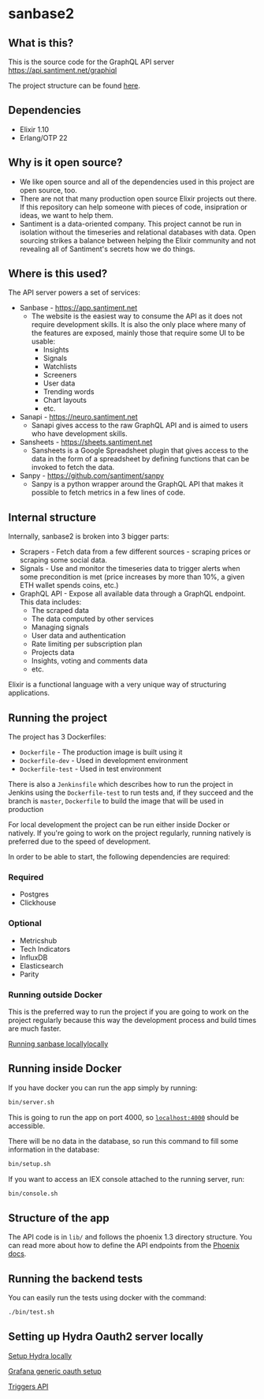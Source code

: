 # sanbase2

## What is this?

This is the source code for the GraphQL API server https://api.santiment.net/graphiql

The project structure can be found [here](docs/project-structure.md).

## Dependencies

- Elixir 1.10
- Erlang/OTP 22

## Why is it open source?

- We like open source and all of the dependencies used in this project are open source, too.
- There are not that many production open source Elixir projects out there. If this repository can help someone with pieces of code, insipration or ideas, we want to help them.
- Santiment is a data-oriented company. This project cannot be run in isolation without the timeseries and relational databases with data. Open sourcing strikes a balance between helping the Elixir community and not revealing all of Santiment's secrets how we do things.

## Where is this used?

The API server powers a set of services:

- Sanbase - https://app.santiment.net
  - The website is the easiest way to consume the API as it does not require
    development skills. It is also the only place where many of the features are
    exposed, mainly those that require some UI to be usable:
    - Insights
    - Signals
    - Watchlists
    - Screeners
    - User data
    - Trending words
    - Chart layouts
    - etc.
- Sanapi - https://neuro.santiment.net
  - Sanapi gives access to the raw GraphQL API and is aimed to users who have
    development skills.
- Sansheets - https://sheets.santiment.net
  - Sansheets is a Google Spreadsheet plugin that gives access to the data in
    the form of a spreadsheet by defining functions that can be invoked to fetch
    the data.
- Sanpy - https://github.com/santiment/sanpy
  - Sanpy is a python wrapper around the GraphQL API that makes it possible to
    fetch metrics in a few lines of code.

## Internal structure

Internally, sanbase2 is broken into 3 bigger parts:

- Scrapers - Fetch data from a few different sources - scraping prices or
  scraping some social data.
- Signals - Use and monitor the timeseries data to trigger alerts when some
  precondition is met (price increases by more than 10%, a given ETH wallet
  spends coins, etc.)
- GraphQL API - Expose all available data through a GraphQL endpoint. This data
  includes:
  - The scraped data
  - The data computed by other services
  - Managing signals
  - User data and authentication
  - Rate limiting per subscription plan
  - Projects data
  - Insights, voting and comments data
  - etc.

Elixir is a functional language with a very unique way of structuring applications.

## Running the project

The project has 3 Dockerfiles:

- `Dockerfile` - The production image is built using it
- `Dockerfile-dev` - Used in development environment
- `Dockerfile-test` - Used in test environment

There is also a `Jenkinsfile` which describes how to run the project in Jenkins
using the `Dockerfile-test` to run tests and, if they succeed and the branch is
`master`, `Dockerfile` to build the image that will be used in production

For local development the project can be run either inside Docker or
natively. If you're going to work on the project regularly, running natively
is preferred due to the speed of development.

In order to be able to start, the following dependencies are required:

### Required

- Postgres
- Clickhouse

### Optional

- Metricshub
- Tech Indicators
- InfluxDB
- Elasticsearch
- Parity

### Running outside Docker

This is the preferred way to run the project if you are going to work on the
project regularly because this way the development process and build times are
much faster.

[Running sanbase locallylocally](docs/sanbase-local-development.md)



## Running inside Docker

If you have docker you can run the app simply by running:

```bash
bin/server.sh
```

This is going to run the app on port 4000, so [`localhost:4000`](http://localhost:4000) should be accessible.

There will be no data in the database, so run this command to fill some information in the database:

```bash
bin/setup.sh
```

If you want to access an IEX console attached to the running server, run:

```bash
bin/console.sh
```

## Structure of the app

The API code is in `lib/` and follows the phoenix 1.3
directory structure. You can read more about how to define the API
endpoints from the [Phoenix docs](https://hexdocs.pm/phoenix/overview.html).

## Running the backend tests

You can easily run the tests using docker with the command:

```bash
./bin/test.sh
```

## Setting up Hydra Oauth2 server locally

[Setup Hydra locally](docs/hydra-development-setup.md)

[Grafana generic oauth setup](docs/setup-generic-oauth-grafana.md)

[Triggers API](docs/user-triggers-api.md)
